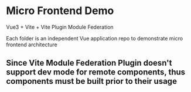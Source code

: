 # Micro Frontend Demo

Vue3 + Vite + Vite Plugin Module Federation

Each folder is an independent Vue application repo to demonstrate micro frontend architecture

## Since Vite Module Federation Plugin doesn't support dev mode for remote components, thus components must be built prior to their usage
